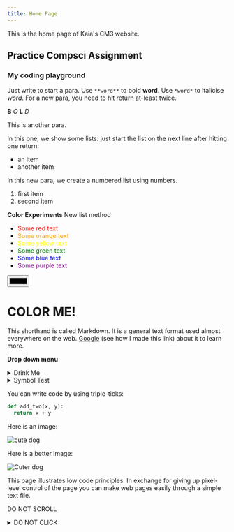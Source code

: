 ```yaml
---
title: Home Page
---
```


This is the home page of Kaia's CM3 website.

## Practice Compsci Assignment

### My coding playground

<!-- This is commented out. -->

Just write to start a para. Use `**word**` to bold **word**. Use `*word*` to italicise *word*. For a new para, you need to hit return at-least twice.


**B** *O* **L** *D*

This is another para.

  
In this one, we show some lists. just start the list on the next line after hitting one return:
- an item
- another item

In this new para, we create a numbered list using numbers.
1. first item
2. second item

**Color Experiments**
New list method 

- <font color="red"> Some red text </font>
- <font color="orange"> Some orange text </font>
- <font color="yellow"> Some yellow text </font>
- <font color="green"> Some green text </font>
- <font color="blue"> Some blue text </font>
- <font color="purple"> Some purple text </font>

<input id="color_picker" type="color" onchange="showHex();"> <span id="color_hex_value"></span>
  <h1>COLOR ME!</h1>

This shorthand is called Markdown. It is a general text format used almost everywhere on the web. [Google](https://www.google.com) (see how I made this link) about it to learn more.

**Drop down menu**
<details>
  <summary>Drink Me</summary>
  <p>Have you seen a white rabbit?</p>
</details>

<details>
  <summary>Symbol Test</summary>
  <p>..........#.......</p>
  <p>.......#.....#.....</p>
  <p>....#...........#....</p>
  <p>..#...............#...</p>
  <p>....#...........#....</p>
  <p>.......#......#.....</p>
  <p>..........#.......</p>
</details>


You can write code by using triple-ticks:

```python
def add_two(x, y):
  return x + y
```

Here is an image:

![cute dog](https://i.imgur.com/dY93WHQ.jpeg)

Here is a better image:

![Cuter dog](https://media.npr.org/assets/img/2022/05/25/gettyimages-917452888-edit_custom-c656c35e4e40bf22799195af846379af6538810c-s1100-c50.jpg)

This page illustrates low code principles. In exchange for giving up pixel-level control of the page you can make web pages easily through a simple text file.

DO NOT SCROLL

<details>
  <summary>DO NOT CLICK</summary>
  
  [Go No Farther](https://www.youtube.com/watch?v=dQw4w9WgXcQ)
  
</details>
